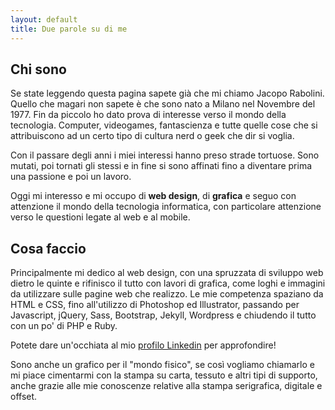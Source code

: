 ```yaml
---
layout: default
title: Due parole su di me
---
```

## Chi sono
Se state leggendo questa pagina sapete già che mi chiamo Jacopo Rabolini. Quello che magari non sapete è che sono nato a Milano nel Novembre del 1977. Fin da piccolo ho dato prova di interesse verso il mondo della tecnologia. Computer, videogames, fantascienza e tutte quelle cose che si attribuiscono ad un certo tipo di cultura nerd o geek che dir si voglia.

Con il passare degli anni i miei interessi hanno preso strade tortuose. Sono mutati, poi tornati gli stessi e in fine si sono affinati fino a diventare prima una passione e poi un lavoro. 

Oggi mi interesso e mi occupo di **web design**, di **grafica** e seguo con attenzione il mondo della tecnologia informatica, con particolare attenzione verso le questioni legate al web e al mobile.

## Cosa faccio
Principalmente mi dedico al web design, con una spruzzata di sviluppo web dietro le quinte e rifinisco il tutto con lavori di grafica, come loghi e immagini da utilizzare sulle pagine web che realizzo. Le mie competenza spaziano da HTML e CSS, fino all'utilizzo di Photoshop ed Illustrator, passando per Javascript, jQuery, Sass, Bootstrap, Jekyll, Wordpress e chiudendo il tutto con un po' di PHP e Ruby.

Potete dare un'occhiata al mio [profilo Linkedin](https://www.linkedin.com/profile/view?id=90168584) per approfondire!

Sono anche un grafico per il "mondo fisico", se così vogliamo chiamarlo e mi piace cimentarmi con la stampa su carta, tessuto e altri tipi di supporto, anche grazie alle mie conoscenze relative alla stampa serigrafica, digitale e offset.